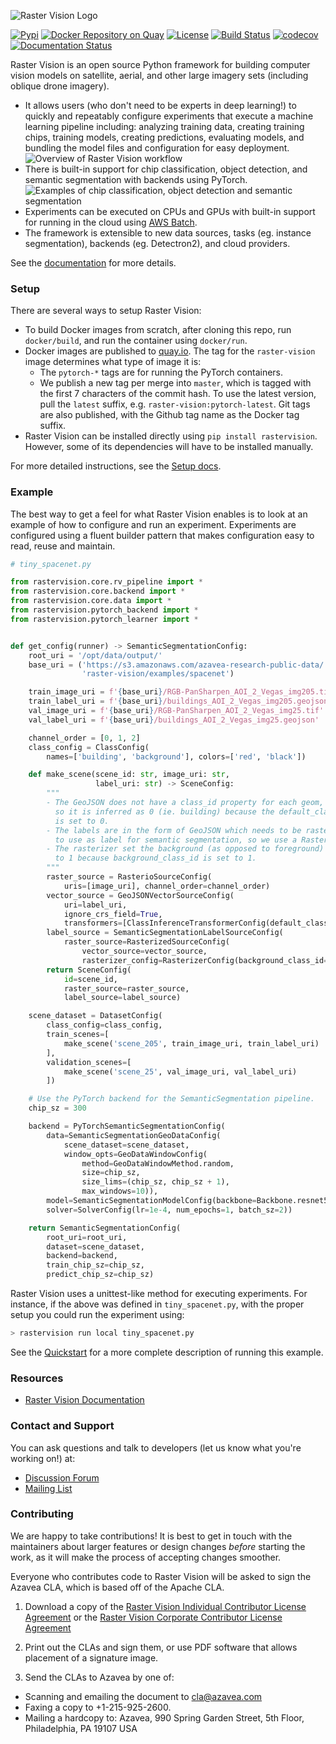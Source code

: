 ![Raster Vision Logo](docs/img/raster-vision-logo.png)
&nbsp;

[![Pypi](https://img.shields.io/pypi/v/rastervision.svg)](https://pypi.org/project/rastervision/)
[![Docker Repository on Quay](https://quay.io/repository/azavea/raster-vision/status "Docker Repository on Quay")](https://quay.io/repository/azavea/raster-vision)
[![License](https://img.shields.io/badge/License-Apache%202.0-blue.svg)](https://opensource.org/licenses/Apache-2.0)
[![Build Status](https://github.com/azavea/raster-vision/actions/workflows/release.yml/badge.svg)](https://github.com/azavea/raster-vision/actions/workflows/release.yml)
[![codecov](https://codecov.io/gh/azavea/raster-vision/branch/master/graph/badge.svg)](https://codecov.io/gh/azavea/raster-vision)
[![Documentation Status](https://readthedocs.org/projects/raster-vision/badge/?version=latest)](https://docs.rastervision.io/en/latest/?badge=latest)

Raster Vision is an open source Python framework for building computer vision models on satellite, aerial, and other large imagery sets (including oblique drone imagery).
* It allows users (who don't need to be experts in deep learning!) to quickly and repeatably configure experiments that execute a machine learning pipeline including: analyzing training data, creating training chips, training models, creating predictions, evaluating models, and bundling the model files and configuration for easy deployment.
![Overview of Raster Vision workflow](docs/img/rv-pipeline-overview.png)
* There is built-in support for chip classification, object detection, and semantic segmentation with backends using PyTorch.
![Examples of chip classification, object detection and semantic segmentation](docs/img/cv-tasks.png)
* Experiments can be executed on CPUs and GPUs with built-in support for running in the cloud using [AWS Batch](https://github.com/azavea/raster-vision-aws).
* The framework is extensible to new data sources, tasks (eg. instance segmentation), backends (eg. Detectron2), and cloud providers.

See the [documentation](https://docs.rastervision.io) for more details.

### Setup

There are several ways to setup Raster Vision:
* To build Docker images from scratch, after cloning this repo, run `docker/build`, and run the container using `docker/run`.
* Docker images are published to [quay.io](https://quay.io/repository/azavea/raster-vision). The tag for the `raster-vision` image determines what type of image it is:
    - The `pytorch-*` tags are for running the PyTorch containers.
    - We publish a new tag per merge into `master`, which is tagged with the first 7 characters of the commit hash. To use the latest version, pull the `latest` suffix, e.g. `raster-vision:pytorch-latest`. Git tags are also published, with the Github tag name as the Docker tag suffix.
* Raster Vision can be installed directly using `pip install rastervision`. However, some of its dependencies will have to be installed manually.

For more detailed instructions, see the [Setup docs](https://docs.rastervision.io/en/0.20-dev/setup.html).

### Example

The best way to get a feel for what Raster Vision enables is to look at an example of how to configure and run an experiment. Experiments are configured using a fluent builder pattern that makes configuration easy to read, reuse and maintain.

```python
# tiny_spacenet.py

from rastervision.core.rv_pipeline import *
from rastervision.core.backend import *
from rastervision.core.data import *
from rastervision.pytorch_backend import *
from rastervision.pytorch_learner import *


def get_config(runner) -> SemanticSegmentationConfig:
    root_uri = '/opt/data/output/'
    base_uri = ('https://s3.amazonaws.com/azavea-research-public-data/'
                'raster-vision/examples/spacenet')

    train_image_uri = f'{base_uri}/RGB-PanSharpen_AOI_2_Vegas_img205.tif'
    train_label_uri = f'{base_uri}/buildings_AOI_2_Vegas_img205.geojson'
    val_image_uri = f'{base_uri}/RGB-PanSharpen_AOI_2_Vegas_img25.tif'
    val_label_uri = f'{base_uri}/buildings_AOI_2_Vegas_img25.geojson'

    channel_order = [0, 1, 2]
    class_config = ClassConfig(
        names=['building', 'background'], colors=['red', 'black'])

    def make_scene(scene_id: str, image_uri: str,
                   label_uri: str) -> SceneConfig:
        """
        - The GeoJSON does not have a class_id property for each geom,
          so it is inferred as 0 (ie. building) because the default_class_id
          is set to 0.
        - The labels are in the form of GeoJSON which needs to be rasterized
          to use as label for semantic segmentation, so we use a RasterizedSource.
        - The rasterizer set the background (as opposed to foreground) pixels
          to 1 because background_class_id is set to 1.
        """
        raster_source = RasterioSourceConfig(
            uris=[image_uri], channel_order=channel_order)
        vector_source = GeoJSONVectorSourceConfig(
            uri=label_uri,
            ignore_crs_field=True,
            transformers=[ClassInferenceTransformerConfig(default_class_id=0)])
        label_source = SemanticSegmentationLabelSourceConfig(
            raster_source=RasterizedSourceConfig(
                vector_source=vector_source,
                rasterizer_config=RasterizerConfig(background_class_id=1)))
        return SceneConfig(
            id=scene_id,
            raster_source=raster_source,
            label_source=label_source)

    scene_dataset = DatasetConfig(
        class_config=class_config,
        train_scenes=[
            make_scene('scene_205', train_image_uri, train_label_uri)
        ],
        validation_scenes=[
            make_scene('scene_25', val_image_uri, val_label_uri)
        ])

    # Use the PyTorch backend for the SemanticSegmentation pipeline.
    chip_sz = 300

    backend = PyTorchSemanticSegmentationConfig(
        data=SemanticSegmentationGeoDataConfig(
            scene_dataset=scene_dataset,
            window_opts=GeoDataWindowConfig(
                method=GeoDataWindowMethod.random,
                size=chip_sz,
                size_lims=(chip_sz, chip_sz + 1),
                max_windows=10)),
        model=SemanticSegmentationModelConfig(backbone=Backbone.resnet50),
        solver=SolverConfig(lr=1e-4, num_epochs=1, batch_sz=2))

    return SemanticSegmentationConfig(
        root_uri=root_uri,
        dataset=scene_dataset,
        backend=backend,
        train_chip_sz=chip_sz,
        predict_chip_sz=chip_sz)

```

Raster Vision uses a unittest-like method for executing experiments. For instance, if the above was defined in `tiny_spacenet.py`, with the proper setup you could run the experiment using:

```bash
> rastervision run local tiny_spacenet.py
```

See the [Quickstart](https://docs.rastervision.io/en/0.20-dev/quickstart.html) for a more complete description of running this example.

### Resources

* [Raster Vision Documentation](https://docs.rastervision.io)

### Contact and Support

You can ask questions and talk to developers (let us know what you're working on!) at:
* [Discussion Forum](https://github.com/azavea/raster-vision/discussions)
* [Mailing List](https://groups.google.com/forum/#!forum/raster-vision)

### Contributing

We are happy to take contributions! It is best to get in touch with the maintainers
about larger features or design changes *before* starting the work,
as it will make the process of accepting changes smoother.

Everyone who contributes code to Raster Vision will be asked to sign the
Azavea CLA, which is based off of the Apache CLA.

1. Download a copy of the [Raster Vision Individual Contributor License
   Agreement](docs/_static/cla/2018_04_17-Raster-Vision-Open-Source-Contributor-Agreement-Individual.pdf)
   or the [Raster Vision Corporate Contributor License
   Agreement](docs/_static/cla/2018_04_18-Raster-Vision-Open-Source-Contributor-Agreement-Corporate.pdf)

2. Print out the CLAs and sign them, or use PDF software that allows placement of a signature image.

3. Send the CLAs to Azavea by one of:
  - Scanning and emailing the document to cla@azavea.com
  - Faxing a copy to +1-215-925-2600.
  - Mailing a hardcopy to:
    Azavea, 990 Spring Garden Street, 5th Floor, Philadelphia, PA 19107 USA
